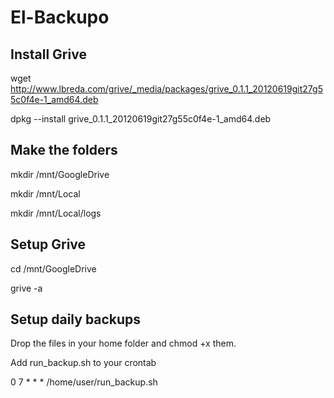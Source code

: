 El-Backupo
==============

Install Grive
--------------
wget http://www.lbreda.com/grive/_media/packages/grive_0.1.1_20120619git27g55c0f4e-1_amd64.deb


dpkg --install grive_0.1.1_20120619git27g55c0f4e-1_amd64.deb


Make the folders
--------------
mkdir /mnt/GoogleDrive


mkdir /mnt/Local


mkdir /mnt/Local/logs

Setup Grive
--------------
cd /mnt/GoogleDrive

grive -a

Setup daily backups
--------------
Drop the files in your home folder and chmod +x them.

Add run_backup.sh to your crontab

0 7 * * * /home/user/run_backup.sh

